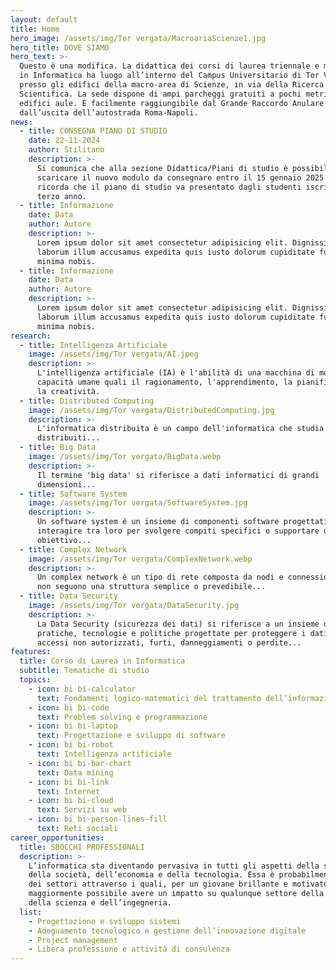 ```yaml
---
layout: default
title: Home
hero_image: /assets/img/Tor vergata/MacroariaScienze1.jpg
hero_title: DOVE SIAMO
hero_text: >-
  Questo è una modifica. La didattica dei corsi di laurea triennale e magistrale
  in Informatica ha luogo all’interno del Campus Universitario di Tor Vergata,
  presso gli edifici della macro-area di Scienze, in via della Ricerca
  Scientifica. La sede dispone di ampi parcheggi gratuiti a pochi metri dagli
  edifici aule. È facilmente raggiungibile dal Grande Raccordo Anulare di Roma
  dall’uscita dell’autostrada Roma-Napoli.
news:
  - title: CONSEGNA PIANO DI STUDIO
    date: 22-11-2024
    author: Stilitano
    description: >-
      Si comunica che alla sezione Didattica/Piani di studio è possibile
      scaricare il nuovo modulo da consegnare entro il 15 gennaio 2025. Si
      ricorda che il piano di studio va presentato dagli studenti iscritti al
      terzo anno.
  - title: Informazione
    date: Data
    author: Autore
    description: >-
      Lorem ipsum dolor sit amet consectetur adipisicing elit. Dignissimos
      laborum illum accusamus expedita quis iusto dolorum cupiditate fugiat
      minima nobis.
  - title: Informazione
    date: Data
    author: Autore
    description: >-
      Lorem ipsum dolor sit amet consectetur adipisicing elit. Dignissimos
      laborum illum accusamus expedita quis iusto dolorum cupiditate fugiat
      minima nobis.
research:
  - title: Intelligenza Artificiale
    image: /assets/img/Tor vergata/AI.jpeg
    description: >-
      L'intelligenza artificiale (IA) è l'abilità di una macchina di mostrare
      capacità umane quali il ragionamento, l'apprendimento, la pianificazione e
      la creatività.
  - title: Distributed Computing
    image: /assets/img/Tor vergata/DistributedComputing.jpg
    description: >-
      L'informatica distribuita è un campo dell'informatica che studia i sistemi
      distribuiti...
  - title: Big Data
    image: /assets/img/Tor vergata/BigData.webp
    description: >-
      Il termine 'big data' si riferisce a dati informatici di grandi
      dimensioni...
  - title: Software System
    image: /assets/img/Tor vergata/SoftwareSystem.jpg
    description: >-
      Un software system è un insieme di componenti software progettati per
      interagire tra loro per svolgere compiti specifici o supportare un
      obiettivo...
  - title: Complex Network
    image: /assets/img/Tor vergata/ComplexNetwork.webp
    description: >-
      Un complex network è un tipo di rete composta da nodi e connessioni che
      non seguono una struttura semplice o prevedibile...
  - title: Data Security
    image: /assets/img/Tor vergata/DataSecurity.jpg
    description: >-
      La Data Security (sicurezza dei dati) si riferisce a un insieme di
      pratiche, tecnologie e politiche progettate per proteggere i dati da
      accessi non autorizzati, furti, danneggiamenti o perdite...
features:
  title: Corso di Laurea in Informatica
  subtitle: Tematiche di studio
  topics:
    - icon: bi bi-calculator
      text: Fondamenti logico-matematici del trattamento dell’informazione
    - icon: bi bi-code
      text: Problem solving e programmazione
    - icon: bi bi-laptop
      text: Progettazione e sviluppo di software
    - icon: bi bi-robot
      text: Intelligenza artificiale
    - icon: bi bi-bar-chart
      text: Data mining
    - icon: bi bi-link
      text: Internet
    - icon: bi bi-cloud
      text: Servizi su web
    - icon: bi bi-person-lines-fill
      text: Reti sociali
career_opportunities:
  title: SBOCCHI PROFESSIONALI
  description: >-
    L’informatica sta diventando pervasiva in tutti gli aspetti della scienza,
    della società, dell’economia e della tecnologia. Essa è probabilmente uno
    dei settori attraverso i quali, per un giovane brillante e motivato, è
    maggiormente possibile avere un impatto su qualunque settore della società,
    della scienza e dell’ingegneria.
  list:
    - Progettazione e sviluppo sistemi
    - Adeguamento tecnologico e gestione dell’innovazione digitale
    - Project management
    - Libera professione e attività di consulenza
---
```

